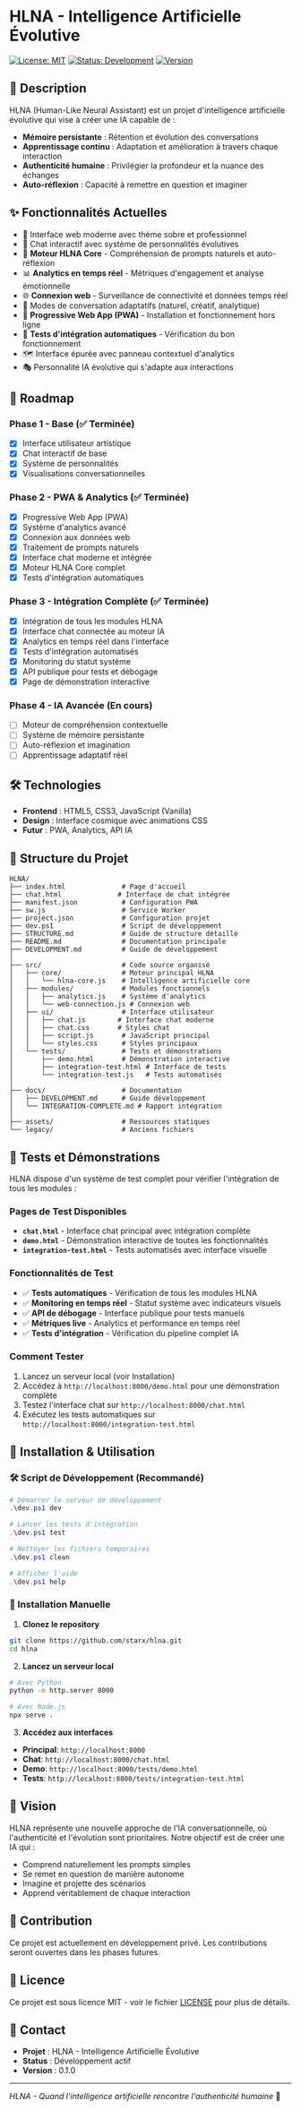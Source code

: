 # HLNA - Intelligence Artificielle Évolutive

[![License: MIT](https://img.shields.io/badge/License-MIT-yellow.svg)](https://opensource.org/licenses/MIT)
[![Status: Development](https://img.shields.io/badge/Status-Development-orange.svg)](https://github.com/starx/hlna)
[![Version](https://img.shields.io/badge/Version-0.1.0-blue.svg)](https://github.com/starx/hlna)

## 🤖 Description

HLNA (Human-Like Neural Assistant) est un projet d'intelligence artificielle évolutive qui vise à créer une IA capable de :

- **Mémoire persistante** : Rétention et évolution des conversations
- **Apprentissage continu** : Adaptation et amélioration à travers chaque interaction
- **Authenticité humaine** : Privilégier la profondeur et la nuance des échanges
- **Auto-réflexion** : Capacité à remettre en question et imaginer

## ✨ Fonctionnalités Actuelles

- 🎨 Interface web moderne avec thème sobre et professionnel
- 💬 Chat interactif avec système de personnalités évolutives
- 🧠 **Moteur HLNA Core** - Compréhension de prompts naturels et auto-réflexion
- 📊 **Analytics en temps réel** - Métriques d'engagement et analyse émotionnelle
- 🌐 **Connexion web** - Surveillance de connectivité et données temps réel
- 🎯 Modes de conversation adaptatifs (naturel, créatif, analytique)
- 📱 **Progressive Web App (PWA)** - Installation et fonctionnement hors ligne
- 🔧 **Tests d'intégration automatiques** - Vérification du bon fonctionnement
- 🗺️ Interface épurée avec panneau contextuel d'analytics
- 🎭 Personnalité IA évolutive qui s'adapte aux interactions

## 🚀 Roadmap

### Phase 1 - Base (✅ Terminée)
- [x] Interface utilisateur artistique
- [x] Chat interactif de base
- [x] Système de personnalités
- [x] Visualisations conversationnelles

### Phase 2 - PWA & Analytics (✅ Terminée)
- [x] Progressive Web App (PWA)
- [x] Système d'analytics avancé
- [x] Connexion aux données web
- [x] Traitement de prompts naturels
- [x] Interface chat moderne et intégrée
- [x] Moteur HLNA Core complet
- [x] Tests d'intégration automatiques

### Phase 3 - Intégration Complète (✅ Terminée)
- [x] Intégration de tous les modules HLNA
- [x] Interface chat connectée au moteur IA
- [x] Analytics en temps réel dans l'interface
- [x] Tests d'intégration automatisés
- [x] Monitoring du statut système
- [x] API publique pour tests et débogage
- [x] Page de démonstration interactive

### Phase 4 - IA Avancée (En cours)
- [ ] Moteur de compréhension contextuelle
- [ ] Système de mémoire persistante
- [ ] Auto-réflexion et imagination
- [ ] Apprentissage adaptatif réel

## 🛠️ Technologies

- **Frontend** : HTML5, CSS3, JavaScript (Vanilla)
- **Design** : Interface cosmique avec animations CSS
- **Futur** : PWA, Analytics, API IA

## 📁 Structure du Projet

```
HLNA/
├── index.html              # Page d'accueil
├── chat.html              # Interface de chat intégrée
├── manifest.json           # Configuration PWA
├── sw.js                   # Service Worker
├── project.json            # Configuration projet
├── dev.ps1                 # Script de développement
├── STRUCTURE.md            # Guide de structure détaillé
├── README.md               # Documentation principale
├── DEVELOPMENT.md          # Guide de développement
│
├── src/                    # Code source organisé
│   ├── core/               # Moteur principal HLNA
│   │   └── hlna-core.js    # Intelligence artificielle core
│   ├── modules/            # Modules fonctionnels
│   │   ├── analytics.js    # Système d'analytics
│   │   └── web-connection.js # Connexion web
│   ├── ui/                 # Interface utilisateur
│   │   ├── chat.js        # Interface chat moderne
│   │   ├── chat.css       # Styles chat
│   │   ├── script.js       # JavaScript principal
│   │   └── styles.css      # Styles principaux
│   └── tests/              # Tests et démonstrations
│       ├── demo.html       # Démonstration interactive
│       ├── integration-test.html # Interface de tests
│       └── integration-test.js   # Tests automatisés
│
├── docs/                   # Documentation
│   ├── DEVELOPMENT.md      # Guide développement
│   └── INTEGRATION-COMPLETE.md # Rapport intégration
│
├── assets/                 # Ressources statiques
└── legacy/                 # Anciens fichiers
```

## 🧪 Tests et Démonstrations

HLNA dispose d'un système de test complet pour vérifier l'intégration de tous les modules :

### Pages de Test Disponibles
- **`chat.html`** - Interface chat principal avec intégration complète
- **`demo.html`** - Démonstration interactive de toutes les fonctionnalités
- **`integration-test.html`** - Tests automatisés avec interface visuelle

### Fonctionnalités de Test
- ✅ **Tests automatiques** - Vérification de tous les modules HLNA
- ✅ **Monitoring en temps réel** - Statut système avec indicateurs visuels
- ✅ **API de débogage** - Interface publique pour tests manuels
- ✅ **Métriques live** - Analytics et performance en temps réel
- ✅ **Tests d'intégration** - Vérification du pipeline complet IA

### Comment Tester
1. Lancez un serveur local (voir Installation)
2. Accédez à `http://localhost:8000/demo.html` pour une démonstration complète
3. Testez l'interface chat sur `http://localhost:8000/chat.html`
4. Exécutez les tests automatiques sur `http://localhost:8000/integration-test.html`

## 🚀 Installation & Utilisation

### 🛠️ Script de Développement (Recommandé)
```powershell
# Démarrer le serveur de développement
.\dev.ps1 dev

# Lancer les tests d'intégration
.\dev.ps1 test

# Nettoyer les fichiers temporaires
.\dev.ps1 clean

# Afficher l'aide
.\dev.ps1 help
```

### 📘 Installation Manuelle
1. **Clonez le repository**
```bash
git clone https://github.com/starx/hlna.git
cd hlna
```

2. **Lancez un serveur local**
```bash
# Avec Python
python -m http.server 8000

# Avec Node.js
npx serve .
```

3. **Accédez aux interfaces**
- **Principal**: `http://localhost:8000`
- **Chat**: `http://localhost:8000/chat.html`
- **Demo**: `http://localhost:8000/tests/demo.html`
- **Tests**: `http://localhost:8000/tests/integration-test.html`

## 🎯 Vision

HLNA représente une nouvelle approche de l'IA conversationnelle, où l'authenticité et l'évolution sont prioritaires. Notre objectif est de créer une IA qui :

- Comprend naturellement les prompts simples
- Se remet en question de manière autonome
- Imagine et projette des scénarios
- Apprend véritablement de chaque interaction

## 🤝 Contribution

Ce projet est actuellement en développement privé. Les contributions seront ouvertes dans les phases futures.

## 📄 Licence

Ce projet est sous licence MIT - voir le fichier [LICENSE](LICENSE) pour plus de détails.

## 📧 Contact

- **Projet** : HLNA - Intelligence Artificielle Évolutive
- **Status** : Développement actif
- **Version** : 0.1.0

---

*HLNA - Quand l'intelligence artificielle rencontre l'authenticité humaine* 🌟
